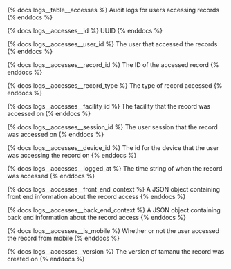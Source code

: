 {% docs logs__table__accesses %}
Audit logs for users accessing records
{% enddocs %}

{% docs logs__accesses__id %}
UUID
{% enddocs %}

{% docs logs__accesses__user_id %}
The user that accessed the records
{% enddocs %}

{% docs logs__accesses__record_id %}
The ID of the accessed record
{% enddocs %}

{% docs logs__accesses__record_type %}
The type of record accessed
{% enddocs %}

{% docs logs__accesses__facility_id %}
The facility that the record was accessed on
{% enddocs %}

{% docs logs__accesses__session_id %}
The user session that the record was accessed on
{% enddocs %}

{% docs logs__accesses__device_id %}
The id for the device that the user was accessing the record on
{% enddocs %}

{% docs logs__accesses__logged_at %}
The time string of when the record was accessed
{% enddocs %}

{% docs logs__accesses__front_end_context %}
A JSON object containing front end information about the record access
{% enddocs %}

{% docs logs__accesses__back_end_context %}
A JSON object containing back end information about the record access
{% enddocs %}

{% docs logs__accesses__is_mobile %}
Whether or not the user accessed the record from mobile
{% enddocs %}

{% docs logs__accesses__version %}
The version of tamanu the record was created on
{% enddocs %}

